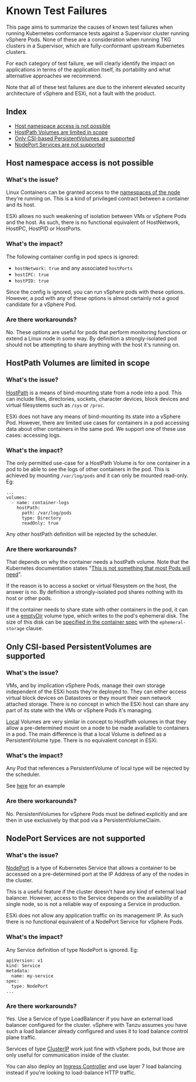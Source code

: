 # Known Test Failures

This page aims to summarize the causes of known test failures when running
Kubernetes conformance tests against a Supervisor cluster running vSphere Pods.
None of these are a consideration when running TKG clusters in a Supervisor, which
are fully-conformant upstream Kubernetes clusters.

For each category of test failure, we will clearly identify the impact on
applications in terms of the application itself, its portability and
what alternative approaches we recommend.

Note that all of these test failures are due to the inherent elevated
security architecture of vSphere and ESXi, not a fault with the product.

## Index

- [Host namespace access is not possible](#host-namespace-access-is-not-possible)
- [HostPath Volumes are limited in scope](#hostpath-volumes-are-limited-in-scope)
- [Only CSI-based PersistentVolumes are supported](#only-csi-based-persistentvolumes-are-supported)
- [NodePort Services are not supported](#nodeport-services-are-not-supported)

## Host namespace access is not possible

### What's the issue?

Linux Containers can be granted access to the [namespaces of the node](
https://kubernetes.io/docs/concepts/policy/pod-security-policy/#host-namespaces)
they're running on. This is a kind of privileged contract between a
container and its host.

ESXi allows no such weakening of isolation between VMs or vSphere Pods and
the host. As such, there is no functional equivalent of HostNetwork,
HostIPC, HostPID or HostPorts.

### What's the impact?

The following container config in pod specs is ignored:

- `hostNetwork: true` and any associated `hostPorts`
- `hostIPC: true`
- `hostPID: true`

Since the config is ignored, you can run vSphere pods with these options.
However, a pod with any of these options is almost certainly not a good
candidate for a vSphere Pod.

### Are there workarounds?

No. These options are useful for pods that perform monitoring functions or
extend a Linux node in some way. By definition a strongly-isolated pod
should not be attempting to share anything with the host it's running on.

## HostPath Volumes are limited in scope

### What's the issue?

[HostPath](https://kubernetes.io/docs/concepts/storage/volumes/#hostpath)
is a means of bind-mounting state from a node into a pod. This can include
files, directories, sockets, character devices, block devices and virtual
filesystems such as `/sys` or `/proc`.

ESXi does not have any means of bind-mounting its state into a vSphere Pod.
However, there are limited use cases for containers in a pod accessing
data about other containers in the same pod. We support one of these
use cases: accessing logs.

### What's the impact?

The only permitted use-case for a HostPath Volume is for one container
in a pod to be able to see the logs of other containers in the pod.
This is achieved by mounting `/var/log/pods` and it can only be mounted
read-only. Eg:

```
...
volumes:
  - name: container-logs
    hostPath:
      path: /var/log/pods
      type: Directory
      readOnly: true
```

Any other hostPath definition will be rejected by the scheduler.

### Are there workarounds?

That depends on why the container needs a hostPath volume. Note that the
Kubernetes documentation states "[This is not something that most Pods will need](
https://kubernetes.io/docs/concepts/storage/volumes/#hostpath)".

If the reason is to access a socket or virtual filesystem on the host,
the answer is no. By definition a strongly-isolated pod shares nothing
with its host or other pods.

If the container needs to share state with other containers in the pod,
it can use a [emptyDir](https://kubernetes.io/docs/concepts/storage/volumes/#emptydir)
volume type, which writes to the pod's ephemeral disk. The size of this
disk can be [specified in the container spec](
https://kubernetes.io/docs/concepts/configuration/manage-resources-containers/#setting-requests-and-limits-for-local-ephemeral-storage)
with the `ephemeral-storage` clause.

## Only CSI-based PersistentVolumes are supported

### What's the issue?

VMs, and by implication vSphere Pods, manage their own storage independent of the
ESXi hosts they're deployed to. They can either access virtual block devices on
Datastores or they mount their own network attached storage. There is no concept
in which the ESXi host can share any part of its state with the VMs or vSphere
Pods it's managing.

[Local](https://kubernetes.io/docs/concepts/storage/volumes/#local) Volumes
are very similar in concept to HostPath volumes in that they allow a pre-determined
mount on a node to be made available to containers in a pod. The main difference
is that a local Volume is defined as a PersistentVolume type.
There is no equivalent concept in ESXi.

### What's the impact?

Any Pod that references a PersistentVolume of local type will be rejected by
the scheduler.

See [here](https://kubernetes.io/docs/concepts/storage/volumes/#local) for an example

### Are there workarounds?

No. PersistentVolumes for vSphere Pods must be defined explicitly and are
then in use exclusively by that pod via a PersistentVolumeClaim.

## NodePort Services are not supported

### What's the issue?

[NodePort](https://kubernetes.io/docs/concepts/services-networking/service/#nodeport)
is a type of Kubernetes Service that allows a container to be accessed on a
pre-determined port at the IP Address of any of the nodes in the cluster.

This is a useful feature if the cluster doesn't have any kind of external
load balancer. However, access to the Service depends on the availability
of a single node, so is not a reliable way of exposing a Service in production.

ESXi does not allow any application traffic on its management IP.
As such there is no functional equivalent of a NodePort Service for vSphere Pods.

### What's the impact?

Any Service definition of type NodePort is ignored. Eg:

```
apiVersion: v1
kind: Service
metadata:
  name: my-service
spec:
  type: NodePort
...
```

### Are there workarounds?

Yes. Use a Service of type LoadBalancer if you have an external load balancer
configured for the cluster. vSphere with Tanzu assumes you have such a load balancer
already configured and uses it to load balance control plane traffic.

Services of type [ClusterIP](
https://kubernetes.io/docs/concepts/services-networking/service/#publishing-services-service-types)
work just fine with vSphere pods, but those are only useful for communication
inside of the cluster.

You can also deploy an [Ingress Controller](
https://kubernetes.io/docs/concepts/services-networking/ingress-controllers/)
and use layer 7 load balancing instead if you're looking to load-balance HTTP traffic.
